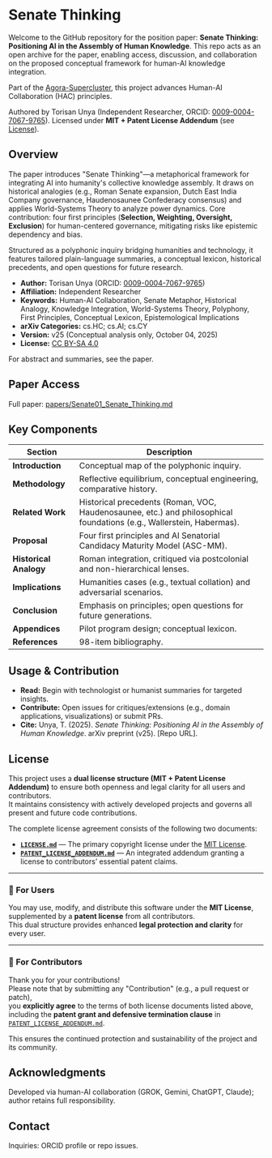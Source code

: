 # Senate Thinking

Welcome to the GitHub repository for the position paper: **Senate Thinking: Positioning AI in the Assembly of Human Knowledge**. This repo acts as an open archive for the paper, enabling access, discussion, and collaboration on the proposed conceptual framework for human-AI knowledge integration.

Part of the [Agora-Supercluster](https://github.com/torisan-unya/Agora-Supercluster), this project advances Human-AI Collaboration (HAC) principles.

Authored by Torisan Unya (Independent Researcher, ORCID: [0009-0004-7067-9765](https://orcid.org/0009-0004-7067-9765)). 
Licensed under **MIT + Patent License Addendum** (see [License](#license)).

## Overview

The paper introduces "Senate Thinking"—a metaphorical framework for integrating AI into humanity's collective knowledge assembly. It draws on historical analogies (e.g., Roman Senate expansion, Dutch East India Company governance, Haudenosaunee Confederacy consensus) and applies World-Systems Theory to analyze power dynamics. Core contribution: four first principles (**Selection, Weighting, Oversight, Exclusion**) for human-centered governance, mitigating risks like epistemic dependency and bias.

Structured as a polyphonic inquiry bridging humanities and technology, it features tailored plain-language summaries, a conceptual lexicon, historical precedents, and open questions for future research.

- **Author:** Torisan Unya (ORCID: [0009-0004-7067-9765](https://orcid.org/0009-0004-7067-9765))
- **Affiliation:** Independent Researcher
- **Keywords:** Human-AI Collaboration, Senate Metaphor, Historical Analogy, Knowledge Integration, World-Systems Theory, Polyphony, First Principles, Conceptual Lexicon, Epistemological Implications
- **arXiv Categories:** cs.HC; cs.AI; cs.CY
- **Version:** v25 (Conceptual analysis only, October 04, 2025)
- **License:** [CC BY-SA 4.0](https://creativecommons.org/licenses/by-sa/4.0/)

For abstract and summaries, see the paper.

## Paper Access

Full paper: [papers/Senate01_Senate_Thinking.md](papers/Senate01_Senate_Thinking.md)

## Key Components

| Section | Description |
|---------|-------------|
| **Introduction** | Conceptual map of the polyphonic inquiry. |
| **Methodology** | Reflective equilibrium, conceptual engineering, comparative history. |
| **Related Work** | Historical precedents (Roman, VOC, Haudenosaunee, etc.) and philosophical foundations (e.g., Wallerstein, Habermas). |
| **Proposal** | Four first principles and AI Senatorial Candidacy Maturity Model (ASC-MM). |
| **Historical Analogy** | Roman integration, critiqued via postcolonial and non-hierarchical lenses. |
| **Implications** | Humanities cases (e.g., textual collation) and adversarial scenarios. |
| **Conclusion** | Emphasis on principles; open questions for future generations. |
| **Appendices** | Pilot program design; conceptual lexicon. |
| **References** | 98-item bibliography. |

## Usage & Contribution

- **Read:** Begin with technologist or humanist summaries for targeted insights.
- **Contribute:** Open issues for critiques/extensions (e.g., domain applications, visualizations) or submit PRs.
- **Cite:** Unya, T. (2025). *Senate Thinking: Positioning AI in the Assembly of Human Knowledge*. arXiv preprint (v25). [Repo URL].

## License

This project uses a **dual license structure (MIT + Patent License Addendum)** to ensure both openness and legal clarity for all users and contributors.  
It maintains consistency with actively developed projects and governs all present and future code contributions.

The complete license agreement consists of the following two documents:

- **[`LICENSE.md`](LICENSE.md)** — The primary copyright license under the [MIT License](https://opensource.org/licenses/MIT).  
- **[`PATENT_LICENSE_ADDENDUM.md`](PATENT_LICENSE_ADDENDUM.md)** — An integrated addendum granting a license to contributors’ essential patent claims.

---

### 🔹 For Users

You may use, modify, and distribute this software under the **MIT License**,  
supplemented by a **patent license** from all contributors.  
This dual structure provides enhanced **legal protection and clarity** for every user.

---

### 🔹 For Contributors

Thank you for your contributions!  
Please note that by submitting any "Contribution" (e.g., a pull request or patch),  
you **explicitly agree** to the terms of both license documents listed above,  
including the **patent grant and defensive termination clause** in  
[`PATENT_LICENSE_ADDENDUM.md`](PATENT_LICENSE_ADDENDUM.md).

This ensures the continued protection and sustainability of the project and its community.


## Acknowledgments

Developed via human-AI collaboration (GROK, Gemini, ChatGPT, Claude); author retains full responsibility.

## Contact

Inquiries: ORCID profile or repo issues.
